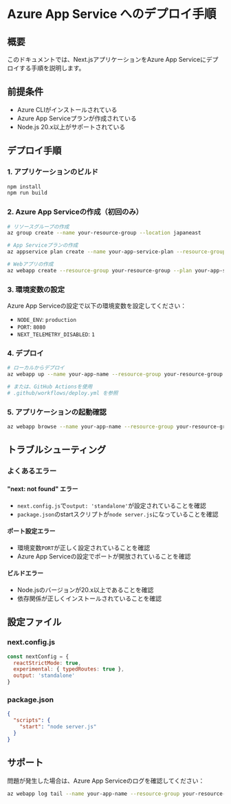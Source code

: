 # Azure App Service へのデプロイ手順

## 概要
このドキュメントでは、Next.jsアプリケーションをAzure App Serviceにデプロイする手順を説明します。

## 前提条件
- Azure CLIがインストールされている
- Azure App Serviceプランが作成されている
- Node.js 20.x以上がサポートされている

## デプロイ手順

### 1. アプリケーションのビルド
```bash
npm install
npm run build
```

### 2. Azure App Serviceの作成（初回のみ）
```bash
# リソースグループの作成
az group create --name your-resource-group --location japaneast

# App Serviceプランの作成
az appservice plan create --name your-app-service-plan --resource-group your-resource-group --sku B1 --is-linux

# Webアプリの作成
az webapp create --resource-group your-resource-group --plan your-app-service-plan --name your-app-name --runtime "NODE|20-lts"
```

### 3. 環境変数の設定
Azure App Serviceの設定で以下の環境変数を設定してください：
- `NODE_ENV`: `production`
- `PORT`: `8080`
- `NEXT_TELEMETRY_DISABLED`: `1`

### 4. デプロイ
```bash
# ローカルからデプロイ
az webapp up --name your-app-name --resource-group your-resource-group --runtime "NODE|20-lts"

# または、GitHub Actionsを使用
# .github/workflows/deploy.yml を参照
```

### 5. アプリケーションの起動確認
```bash
az webapp browse --name your-app-name --resource-group your-resource-group
```

## トラブルシューティング

### よくあるエラー

#### "next: not found" エラー
- `next.config.js`で`output: 'standalone'`が設定されていることを確認
- `package.json`のstartスクリプトが`node server.js`になっていることを確認

#### ポート設定エラー
- 環境変数`PORT`が正しく設定されていることを確認
- Azure App Serviceの設定でポートが開放されていることを確認

#### ビルドエラー
- Node.jsのバージョンが20.x以上であることを確認
- 依存関係が正しくインストールされていることを確認

## 設定ファイル

### next.config.js
```javascript
const nextConfig = {
  reactStrictMode: true,
  experimental: { typedRoutes: true },
  output: 'standalone'
}
```

### package.json
```json
{
  "scripts": {
    "start": "node server.js"
  }
}
```

## サポート
問題が発生した場合は、Azure App Serviceのログを確認してください：
```bash
az webapp log tail --name your-app-name --resource-group your-resource-group
```
